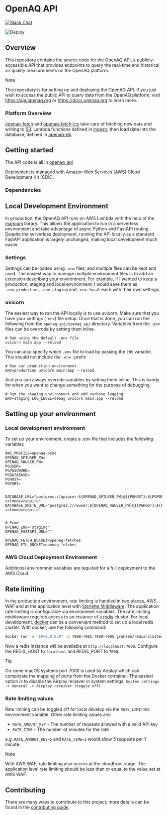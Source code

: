 # OpenAQ API
[![Slack Chat](https://img.shields.io/badge/Chat-Slack-ff69b4.svg "Join us. Anyone is welcome!")](https://join.slack.com/t/openaq/shared_invite/zt-yzqlgsva-v6McumTjy2BZnegIK9XCVw)

![Deploy](https://github.com/openaq/openaq-api-v2/actions/workflows/deploy-prod.yml/badge.svg)


## Overview
This repository contains the source code for the [OpenAQ API](https://api.openaq.org), a publicly-accessible API that provides endpoints to query the real-time and historical air quality measurements on the OpenAQ platform.

> [!NOTE]  
> This repository is for setting up and deploying the OpenAQ API. If you just wish to access the public API to query data from the OpenAQ platform, visit https://api.openaq.org or https://docs.openaq.org to learn more. 


### Platform Overview

[openaq-fetch](https://github.com/openaq/openaq-fetch) and [openaq-fetch-lcs](https://github.com/openaq/openaq-fetch-lcs) take care of fetching new data and writing to [S3](https://openaq-fetches.s3.amazonaws.com/index.html). Lambda functions defined in [ingest/](openaq_api/openaq_api/ingest/), then load data into the database, defined in [openaq-db](https://github.com/openaq/openaq-db).

## Getting started

The API code is all in [openaq_api](openaq_api/)

Deployment is managed with Amazon Web Services (AWS) Cloud Development Kit (CDK).

### Dependencies

## Local Development Environment

In production, the OpenAQ API runs on AWS Lambda with the help of the [mangum](https://mangum.io/) library. This allows the application to run in a serverless environment and take advantage of async Python and FastAPI routing. Despite the serverless deployment, running the API locally as a standard FastAPI application is largely unchanged, making local development much easier. 

### Settings
Settings can be loaded using `.env` files, and multiple files can be kept and used. The easiest way to manage multiple environment files is to add an extension describing your environment. For example, if I wanted to keep a production, staging and local environment, I would save them as `.env.production`, `.env.staging` and `.env.local` each with their own settings.

### uvicorn
The easiest way to run the API locally is to use uvicorn. Make sure that you have your settings (`.env`) file setup. Once that is done, you can run the following from the `openaq_api/openaq_api` directory. Variables from the `.env` files can be overrode by setting them inline.
```
# Run using the default .env file
uvicorn main:app --reload
```
You can also specify which `.env` file to load by passing the `ENV` variable. This should not include the `.env.` prefix
```
# Run our production environment
ENV=production uvicorn main:app --reload
```
And you can always override variables by setting them inline. This is handy for when you want to change something for the purpose of debugging.
```
# Run the staging environment and add verbose logging
ENV=staging LOG_LEVEL=debug uvicorn main:app --reload
```

## Setting up your environment

### Local development environment

To set up your environment, create a .env file that includes the following variables

```
AWS_PROFILE=openaq-prod
OPENAQ_APIUSER_PW=
OPENAQ_RWUSER_PW=
PGUSER=
PGPASSWORD=
PGDATABASE=
PGHOST=
PGPORT=


DATABASE_URL="postgres://apiuser:${OPENAQ_APIUSER_PW}@${PGHOST}:${PGPORT}/${PGDATABASE}?sslmode=require"
DATABASE_WRITE_URL="postgres://rwuser:${OPENAQ_RWUSER_PW}@${PGHOST}:${PGPORT}/${PGDATABASE}?sslmode=require"


# Prod
OPENAQ_ENV='staging'
OPENAQ_FASTAPI_URL=""

OPENAQ_FETCH_BUCKET=openaq-fetches
OPENAQ_ETL_BUCKET=openaq-fetches
```

### AWS Cloud Deployment Environment

Additional environmnet variables are required for a full deployment to the AWS Cloud. 

## Rate limiting

In the production environment, rate limiting is handled in two places, AWS WAF and at the application level with [Starlette Middleware](https://www.starlette.io/middleware/). The application rate limiting is configurable via environment variables. The rate limiting middleware requires access to an instance of a [redis](https://redis.io/) cluster. For local development, [docker](https://www.docker.com/) can be a convenient method to set up a local redis cluster. With docker, use the following command:

```sh
docker run -e "IP=0.0.0.0" -p 7000-7005:7000-7005 grokzen/redis-cluster:7.0.7
```

Now a redis instance will be available at ``` http://localhost:7000 ```. Configure the REDIS_HOST to `localhost` and REDIS_PORT to `7000`. 

> [!TIP]
> On some macOS systems port 7000 is used by Airplay which can complicate the mapping of ports from the Docker container. The easiest option is to disable the Airplay reciever in system settings. `System settings -> General -> Airplay receiver (toggle off)`

### Rate limiting values

Rate limiting can be toggled off for local develop via the `RATE_LIMITING` environment variable. Other rate limiting values are:
* `RATE_AMOUNT_KEY` - The number of requests allowed with a valid API key
* `RATE_TIME` - The number of minutes for the rate

e.g. `RATE_AMOUNT_KEY=5` and `RATE_TIME=1` would allow 5 requests per 1 minute.

> [!NOTE] 
> With AWS WAF, rate limiting also occurs at the cloudfront stage. The application level rate limiting should be less than or equal to the value set at AWS WAF.


## Contributing
There are many ways to contribute to this project; more details can be found in the [contributing guide](CONTRIBUTING.md).
